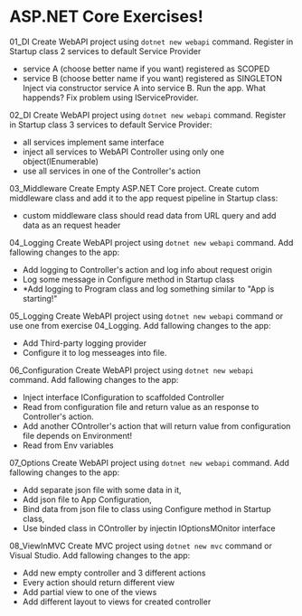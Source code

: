 # ASP.NET Core Exercises!

01_DI
Create WebAPI project using `dotnet new webapi` command. Register in Startup class 2 services to default Service Provider
- service A (choose better name if you want) registered as SCOPED
- service B (choose better name if you want) registered as SINGLETON
Inject via constructor service A into service B.
Run the app.
What happends?
Fix problem using IServiceProvider.

02_DI
Create WebAPI project using `dotnet new webapi` command. Register in Startup class 3 services to default Service Provider:
- all services implement same interface
- inject all services to WebAPI Controller using only one object(IEnumerable<T>)
- use all services in one of the Controller's action

03_Middleware
Create Empty ASP.NET Core project. Create cutom middleware class and add it to the app request pipeline in Startup class:
- custom middleware class should read data from URL query and add data as an request header

04_Logging
Create WebAPI project using `dotnet new webapi` command. Add fallowing changes to the app:
- Add logging to Controller's action and log info about request origin
- Log some message in Configure method in Startup class
- *Add logging to Program class and log something similar to "App is starting!"

05_Logging
Create WebAPI project using `dotnet new webapi` command or use one from exercise 04_Logging. Add fallowing changes to the app:
- Add Third-party logging provider
- Configure it to log messeages into file.

06_Configuration
Create WebAPI project using `dotnet new webapi` command. Add fallowing changes to the app:
- Inject interface IConfiguration to scaffolded Controller 
- Read from configuration file and return value as an response to Controller's action.
- Add another COntroller's action that will return value from configuration file depends on Environment!
- Read from Env variables

07_Options
Create WebAPI project using `dotnet new webapi` command. Add fallowing changes to the app:
- Add separate json file with some data in it,
- Add json file to App Configuration,
- Bind data from json file to class using Configure method in Startup class,
- Use binded class in COntroller by injectin IOptionsMOnitor<T> interface

08_ViewInMVC
Create MVC project using `dotnet new mvc` command or Visual Studio. Add fallowing changes to the app:
- Add new empty controller and 3 different actions
- Every action should return different view
- Add partial view to one of the views
- Add different layout to views for created controller